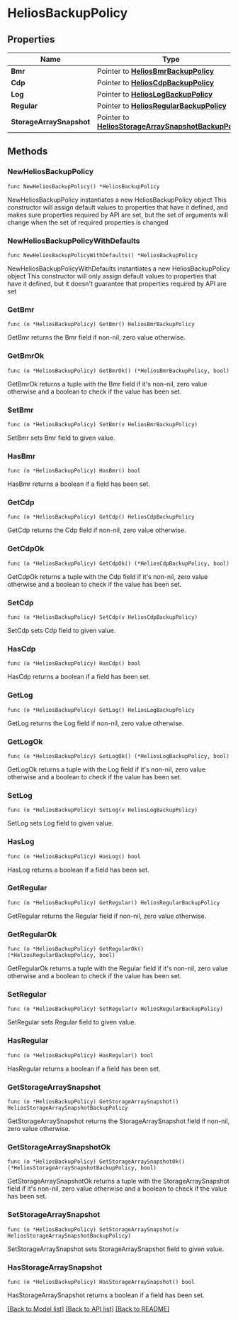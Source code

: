 # HeliosBackupPolicy

## Properties

Name | Type | Description | Notes
------------ | ------------- | ------------- | -------------
**Bmr** | Pointer to [**HeliosBmrBackupPolicy**](HeliosBmrBackupPolicy.md) |  | [optional] 
**Cdp** | Pointer to [**HeliosCdpBackupPolicy**](HeliosCdpBackupPolicy.md) |  | [optional] 
**Log** | Pointer to [**HeliosLogBackupPolicy**](HeliosLogBackupPolicy.md) |  | [optional] 
**Regular** | Pointer to [**HeliosRegularBackupPolicy**](HeliosRegularBackupPolicy.md) |  | [optional] 
**StorageArraySnapshot** | Pointer to [**HeliosStorageArraySnapshotBackupPolicy**](HeliosStorageArraySnapshotBackupPolicy.md) |  | [optional] 

## Methods

### NewHeliosBackupPolicy

`func NewHeliosBackupPolicy() *HeliosBackupPolicy`

NewHeliosBackupPolicy instantiates a new HeliosBackupPolicy object
This constructor will assign default values to properties that have it defined,
and makes sure properties required by API are set, but the set of arguments
will change when the set of required properties is changed

### NewHeliosBackupPolicyWithDefaults

`func NewHeliosBackupPolicyWithDefaults() *HeliosBackupPolicy`

NewHeliosBackupPolicyWithDefaults instantiates a new HeliosBackupPolicy object
This constructor will only assign default values to properties that have it defined,
but it doesn't guarantee that properties required by API are set

### GetBmr

`func (o *HeliosBackupPolicy) GetBmr() HeliosBmrBackupPolicy`

GetBmr returns the Bmr field if non-nil, zero value otherwise.

### GetBmrOk

`func (o *HeliosBackupPolicy) GetBmrOk() (*HeliosBmrBackupPolicy, bool)`

GetBmrOk returns a tuple with the Bmr field if it's non-nil, zero value otherwise
and a boolean to check if the value has been set.

### SetBmr

`func (o *HeliosBackupPolicy) SetBmr(v HeliosBmrBackupPolicy)`

SetBmr sets Bmr field to given value.

### HasBmr

`func (o *HeliosBackupPolicy) HasBmr() bool`

HasBmr returns a boolean if a field has been set.

### GetCdp

`func (o *HeliosBackupPolicy) GetCdp() HeliosCdpBackupPolicy`

GetCdp returns the Cdp field if non-nil, zero value otherwise.

### GetCdpOk

`func (o *HeliosBackupPolicy) GetCdpOk() (*HeliosCdpBackupPolicy, bool)`

GetCdpOk returns a tuple with the Cdp field if it's non-nil, zero value otherwise
and a boolean to check if the value has been set.

### SetCdp

`func (o *HeliosBackupPolicy) SetCdp(v HeliosCdpBackupPolicy)`

SetCdp sets Cdp field to given value.

### HasCdp

`func (o *HeliosBackupPolicy) HasCdp() bool`

HasCdp returns a boolean if a field has been set.

### GetLog

`func (o *HeliosBackupPolicy) GetLog() HeliosLogBackupPolicy`

GetLog returns the Log field if non-nil, zero value otherwise.

### GetLogOk

`func (o *HeliosBackupPolicy) GetLogOk() (*HeliosLogBackupPolicy, bool)`

GetLogOk returns a tuple with the Log field if it's non-nil, zero value otherwise
and a boolean to check if the value has been set.

### SetLog

`func (o *HeliosBackupPolicy) SetLog(v HeliosLogBackupPolicy)`

SetLog sets Log field to given value.

### HasLog

`func (o *HeliosBackupPolicy) HasLog() bool`

HasLog returns a boolean if a field has been set.

### GetRegular

`func (o *HeliosBackupPolicy) GetRegular() HeliosRegularBackupPolicy`

GetRegular returns the Regular field if non-nil, zero value otherwise.

### GetRegularOk

`func (o *HeliosBackupPolicy) GetRegularOk() (*HeliosRegularBackupPolicy, bool)`

GetRegularOk returns a tuple with the Regular field if it's non-nil, zero value otherwise
and a boolean to check if the value has been set.

### SetRegular

`func (o *HeliosBackupPolicy) SetRegular(v HeliosRegularBackupPolicy)`

SetRegular sets Regular field to given value.

### HasRegular

`func (o *HeliosBackupPolicy) HasRegular() bool`

HasRegular returns a boolean if a field has been set.

### GetStorageArraySnapshot

`func (o *HeliosBackupPolicy) GetStorageArraySnapshot() HeliosStorageArraySnapshotBackupPolicy`

GetStorageArraySnapshot returns the StorageArraySnapshot field if non-nil, zero value otherwise.

### GetStorageArraySnapshotOk

`func (o *HeliosBackupPolicy) GetStorageArraySnapshotOk() (*HeliosStorageArraySnapshotBackupPolicy, bool)`

GetStorageArraySnapshotOk returns a tuple with the StorageArraySnapshot field if it's non-nil, zero value otherwise
and a boolean to check if the value has been set.

### SetStorageArraySnapshot

`func (o *HeliosBackupPolicy) SetStorageArraySnapshot(v HeliosStorageArraySnapshotBackupPolicy)`

SetStorageArraySnapshot sets StorageArraySnapshot field to given value.

### HasStorageArraySnapshot

`func (o *HeliosBackupPolicy) HasStorageArraySnapshot() bool`

HasStorageArraySnapshot returns a boolean if a field has been set.


[[Back to Model list]](../README.md#documentation-for-models) [[Back to API list]](../README.md#documentation-for-api-endpoints) [[Back to README]](../README.md)


